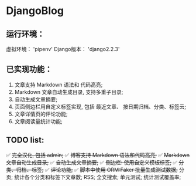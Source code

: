 # DjangoBlog

## 运行环境：

  虚拟环境： 'pipenv'
  Django版本： 'django2.2.3'


## 已实现功能：

1. 文章支持 Markdown 语法和 代码高亮;
2. Markdown 文章自动生成目录, 支持多重子目录;
3. 自动生成文章摘要;
4. 页面侧边栏用自定义标签实现, 包括 最近文章、
   按日期归档、分类、标签云;
5. 文章详情页的评论功能;
6. 文章阅读量统计功能;


## TODO list:

:white_check_mark: ~~完全汉化, 包括 admin;~~ 
:white_check_mark: ~~博客支持 Markdown 语法和代码高亮;~~
:white_check_mark: ~~Markdown 文章自动生成目录;~~
:white_check_mark: ~~自动生成文章摘要;~~
:white_check_mark: ~~侧边栏: 使用自定义模板标签;~~
:white_check_mark: ~~分类、归档、标签;~~
:white_check_mark: ~~评论功能;~~
:white_check_mark: ~~脚本中使用 ORM:Faker 批量生成测试数据;~~
分页;
统计各个分类和标签下文章数;
RSS;
全文搜索;
单元测试;
统计测试覆盖率;